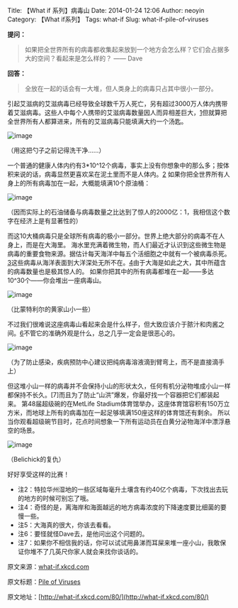 Title: 【What if 系列】病毒山
Date: 2014-01-24 12:06
Author: neoyin
Category: 【What if系列】
Tags: what-if
Slug: what-if-pile-of-viruses


**提问：**

> 如果把全世界所有的病毒都收集起来放到一个地方会怎么样？它们会占据多大的空间？看起来是怎么样的？
> —— Dave

**回答：**

> 全放在一起的话会有一大堆，但人类身上的病毒只占其中很小一部分。

引起艾滋病的艾滋病毒已经导致全球数千万人死亡，另有超过3000万人体内携带着艾滋病毒。这些人中每个人携带的艾滋病毒数量因人而异相差巨大，[1](http://b.hiphotos.bdimg.com/album/s%3D550%3Bq%3D90%3Bc%3Dxiangce%2C100%2C100/sign=54093e7392ef76c6d4d2fb2ead2d8cc7/e61190ef76c6a7ef7fcf4474fffaaf51f2de66f3.jpg?referer=335f7f7caad3fd1f6f1e960ac291&x=.jpg)但就算把全世界所有人都算进来，所有的艾滋病毒只能填满大约一个汤匙。

![image](http://b.hiphotos.bdimg.com/album/s%3D550%3Bq%3D90%3Bc%3Dxiangce%2C100%2C100/sign=54093e7392ef76c6d4d2fb2ead2d8cc7/e61190ef76c6a7ef7fcf4474fffaaf51f2de66f3.jpg?referer=335f7f7caad3fd1f6f1e960ac291&x=.jpg)

（用这把勺子之前记得洗干净……）

<!--more-->

一个普通的健康人体内约有3\*10\^12个病毒，事实上没有你想象中的那么多；按体积来说的话，病毒显然更喜欢呆在泥土里而不是人体内。[2](http://a.hiphotos.bdimg.com/album/s%3D550%3Bq%3D90%3Bc%3Dxiangce%2C100%2C100/sign=aa9d169e1c178a82ca3c7fa5c63802b0/cefc1e178a82b901622b2f61718da9773812efda.jpg?referer=7f97c8bdabec8a134d0d63d049b8&x=.jpg)
如果你把全世界所有人身上的所有病毒加在一起，大概能填满10个原油桶：

![image](http://a.hiphotos.bdimg.com/album/s%3D550%3Bq%3D90%3Bc%3Dxiangce%2C100%2C100/sign=aa9d169e1c178a82ca3c7fa5c63802b0/cefc1e178a82b901622b2f61718da9773812efda.jpg?referer=7f97c8bdabec8a134d0d63d049b8&x=.jpg)

（因而实际上的石油储备与病毒数量之比达到了惊人的2000亿：1，我相信这个数字在经济上是有显著性的）

而这10大桶病毒只是全球所有病毒的极小一部分。世界上绝大部分的病毒不在人身上，而是在大海里。
海水里充满着微生物，而人们最近才认识到这些微生物是病毒的重要食物来源。据估计每天海洋中每五个活细胞之中就有一个被病毒杀死。[3](http://h.hiphotos.bdimg.com/album/s%3D550%3Bq%3D90%3Bc%3Dxiangce%2C100%2C100/sign=1fdaa28e56e736d15c138c0dab6b3eff/7aec54e736d12f2e1eec42324dc2d562843568f3.jpg?referer=140a45e0d358ccbf42ab810ac891&x=.jpg)这些病毒从海洋表面到大洋深处无所不在。[4](http://f.hiphotos.bdimg.com/album/s%3D550%3Bq%3D90%3Bc%3Dxiangce%2C100%2C100/sign=ebdd9254aeaf2eddd0f149ecbd2b70d4/4a36acaf2edda3cce10d547203e93901203f92f3.jpg?referer=a97c87bd8fb1cb13677e0823de91&x=.jpg)由于大海是如此之大，其中所蕴含的病毒数量也是极其惊人的。
如果你把其中的所有病毒都堆在一起——多达10\^30个——你会堆出一座病毒山。

![image](http://h.hiphotos.bdimg.com/album/s%3D550%3Bq%3D90%3Bc%3Dxiangce%2C100%2C100/sign=1fdaa28e56e736d15c138c0dab6b3eff/7aec54e736d12f2e1eec42324dc2d562843568f3.jpg?referer=140a45e0d358ccbf42ab810ac891&x=.jpg)

（比蒙特利尔的黄家山小一些）

不过我们很难说这座病毒山看起来会是什么样子，但大致应该介于脓汁和肉酱之间。[6](http://what-if.xkcd.com/80/)不管它的准确外观是什么，总之几乎一定会是很恶心的。

![image](http://f.hiphotos.bdimg.com/album/s%3D550%3Bq%3D90%3Bc%3Dxiangce%2C100%2C100/sign=ebdd9254aeaf2eddd0f149ecbd2b70d4/4a36acaf2edda3cce10d547203e93901203f92f3.jpg?referer=a97c87bd8fb1cb13677e0823de91&x=.jpg)

（为了防止感染，疾病预防中心建议把纯病毒溶液滴到臂弯上，而不是直接滴手上）

但这堆小山一样的病毒并不会保持小山的形状太久，任何有机分泌物堆成小山一样都保持不长久。[7]而且为了防止“山洪”爆发，你最好找一个容器把它们都装起来。
第48届超级碗的在MetLife
Stadium体育馆举办，这座体育馆容积有150万立方米，而地球上所有的病毒加在一起足够填满150座这样的体育馆还有剩余。
所以当你观看超级碗节目时，花点时间想象一下所有运动员在白黄分泌物海洋中漂浮悬空的场景。

![image](http://b.hiphotos.bdimg.com/album/s%3D550%3Bq%3D90%3Bc%3Dxiangce%2C100%2C100/sign=8e78a0530855b31998f982707392f31b/78310a55b319ebc496fe9acb8026cffc1f1716d9.jpg?referer=3c2ed31900087bf424fb63d952b8&x=.jpg)

（Belichick的复仇）

好好享受这样的比赛！

-   注2：特拉华州湿地的一些区域每毫升土壤含有约40亿个病毒，下次找出去玩的地方的时候可别忘了哦。
-   注4：奇怪的是，离海岸和海面越远的地方病毒浓度的下降速度要比细菌的要慢一些。
-   注5：大海真的很大，你该去看看。
-   注6：要怪就怪Dave去，是他问出这个问题的。
-   注7：如果你不相信我的话，你可以试试用鼻涕而耳屎来堆一座小山，我敢保证你堆不了几英尺你家人就会来找你谈话的。

原文来源：[what-if.xkcd.com](http://what-if.xkcd.com/80/)

原文标题：[Pile of Viruses](http://what-if.xkcd.com/80/)

原文地址：[http://what-if.xkcd.com/80/](http://what-if.xkcd.com/80/)
